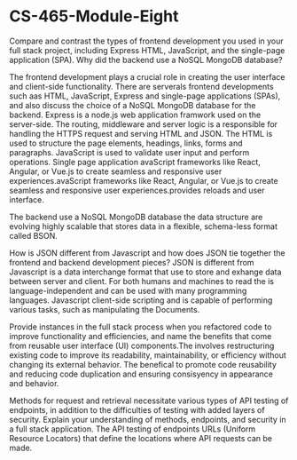 # CS-465-Module-Eight
Compare and contrast the types of frontend development you used in your full stack project, including Express HTML, JavaScript, and the single-page application (SPA).
Why did the backend use a NoSQL MongoDB database?

The frontend development plays a crucial role in creating the user interface and client-side functionality.
There are serverals frontend developments such aas HTML, JavaScript, Express and single-page applications (SPAs), and also discuss the choice of a NoSQL MongoDB database for the backend. Express is a node.js web application framwork used on the server-side. The routing, middleware and server logic is a responsible for handling the HTTPS request and serving HTML and JSON.
The HTML is used to structure the page elements, headings, links, forms and  paragraphs. JavaScript is used to validate user input and perform operations.
Single page application avaScript frameworks like React, Angular, or Vue.js to create seamless and responsive user experiences.avaScript frameworks like React, Angular, or Vue.js to create seamless and responsive user experiences.provides reloads and user interface.

The backend use a NoSQL MongoDB database the data structure are evolving highly scalable that stores data in a flexible, schema-less format called BSON. 

How is JSON different from Javascript and how does JSON tie together the frontend and backend development pieces?
JSON is different from Javascript is a data interchange format that use to store and exhange data between server and client. For both humans and machines to read the is language-independent and can be used with many programming languages. Javascript client-side scripting and is capable of performing various tasks, such as manipulating the Documents.

Provide instances in the full stack process when you refactored code to improve functionality and efficiencies, and name the benefits that come from reusable user interface (UI) components.The involves restructuring existing code to improve its readability, maintainability, or efficiency without changing its external behavior. The benefical to promote code reusability and reducing code duplication and ensuring consisyency in appearance and behavior.

Methods for request and retrieval necessitate various types of API testing of endpoints, in addition to the difficulties of testing with added layers of security. Explain your understanding of methods, endpoints, and security in a full stack application.
The API testing of endpoints  URLs (Uniform Resource Locators) that define the locations where API requests can be made.
